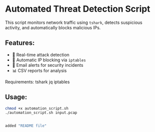 # Automated Threat Detection Script

This script monitors network traffic using `tshark`, detects suspicious activity, and automatically blocks malicious IPs.

## Features:
- 📌 Real-time attack detection
- 🛑 Automatic IP blocking via `iptables`
- 📧 Email alerts for security incidents
- 📊 CSV reports for analysis

Requirements:
tshark
jq
iptables

## Usage:
```bash
chmod +x automation_script.sh
./automation_script.sh input.pcap


added "README file"

